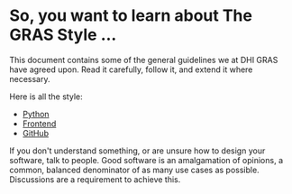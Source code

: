 # So, you want to learn about The GRAS Style ...

This document contains some of the general guidelines we at DHI GRAS have agreed upon. Read it carefully, follow it, and extend it where necessary.

Here is all the style:

* [Python](README-python.md)
* [Frontend](README-frontend.md)
* [GitHub](README-github.md)

If you don't understand something, or are unsure how to design your software, talk to people. Good software is an amalgamation of opinions, a common, balanced denominator of as many use cases as possible. Discussions are a requirement to achieve this.
